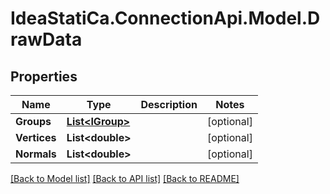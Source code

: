 # IdeaStatiCa.ConnectionApi.Model.DrawData

## Properties

Name | Type | Description | Notes
------------ | ------------- | ------------- | -------------
**Groups** | [**List&lt;IGroup&gt;**](IGroup.md) |  | [optional] 
**Vertices** | **List&lt;double&gt;** |  | [optional] 
**Normals** | **List&lt;double&gt;** |  | [optional] 

[[Back to Model list]](../README.md#documentation-for-models) [[Back to API list]](../README.md#documentation-for-api-endpoints) [[Back to README]](../README.md)


